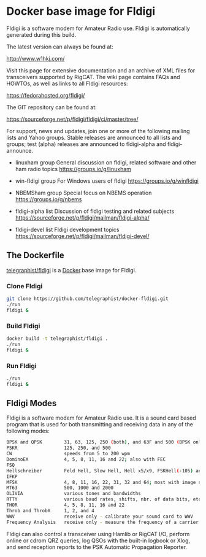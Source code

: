 # Docker base image for Fldigi

Fldigi is a software modem for Amateur Radio use. Fldigi is automatically
generated during this build.

The latest version can always be found at:

http://www.w1hkj.com/

Visit this page for extensive documentation and an archive of XML files for
transceivers supported by RigCAT. The wiki page contains FAQs and HOWTOs, as
well as links to all Fldigi resources:

https://fedorahosted.org/fldigi/

The GIT repository can be found at:

https://sourceforge.net/p/fldigi/fldigi/ci/master/tree/

For support, news and updates, join one or more of the following mailing lists
and Yahoo groups.  Stable releases are announced to all lists and groups; test
(alpha) releases are announced to fldigi-alpha and fldigi-announce.

- linuxham group
  General discussion on fldigi, related software and other ham radio topics
  https://groups.io/g/linuxham

- win-fldigi group
  For Windows users of fldigi
  https://groups.io/g/winfldigi

- NBEMSham group
  Special focus on NBEMS operation
  https://groups.io/g/nbems

- fldigi-alpha list
  Discussion of fldigi testing and related subjects
  https://sourceforge.net/p/fldigi/mailman/fldigi-alpha/

- fldigi-devel list
  Fldigi development topics
  https://sourceforge.net/p/fldigi/mailman/fldigi-devel/

## The Dockerfile

[telegraphist/fldigi][1] is a [Docker][2].base image for Fldigi.

[1]: https://hub.docker.com/r/telegraphist/fldigi
[2]: https://docker.com

### Clone Fldigi

```sh
git clone https://github.com/telegraphist/docker-fldigi.git
./run
fldigi &
```

### Build Fldigi

```sh
docker build -t telegraphist/fldigi .
./run
fldigi &
```

### Run Fldigi

```sh
./run
fldigi &
```

## Fldigi Modes

Fldigi is a software modem for Amateur Radio use. It is a sound card based
program that is used for both transmitting and receiving data in any of the
following modes:

```sh
BPSK and QPSK        31, 63, 125, 250 (both), and 63F and 500 (BPSK only)
PSKR                 125, 250, and 500
CW                   speeds from 5 to 200 wpm
DominoEX             4, 5, 8, 11, 16 and 22; also with FEC
FSQ
Hellschreiber        Feld Hell, Slow Hell, Hell x5/x9, FSKHell(-105) and Hell 80
IFKP
MFSK                 4, 8, 11, 16, 22, 31, 32 and 64; most with image support
MT63                 500, 1000 and 2000
OLIVIA               various tones and bandwidths
RTTY                 various baud rates, shifts, nbr. of data bits, etc.
THOR                 4, 5, 8, 11, 16 and 22
Throb and ThrobX     1, 2, and 4
WWV                  receive only - calibrate your sound card to WWV
Frequency Analysis   receive only - measure the frequency of a carrier
```

Fldigi can also control a transceiver using Hamlib or RigCAT I/O, perform online
or cdrom QRZ queries, log QSOs with the built-in logbook or Xlog, and send
reception reports to the PSK Automatic Propagation Reporter.

